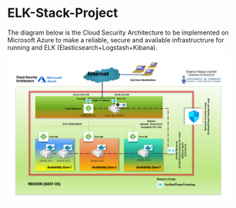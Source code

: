 # ELK-Stack-Project
The diagram below is the Cloud Security Architecture to be implemented on Microsoft Azure to make a reliable, secure and available infrastructrure for running and ELK (Elasticsearch+Logstash+Kibana).
![Network Diagram](Images/Cloud-Security-Architecture.PNG)


